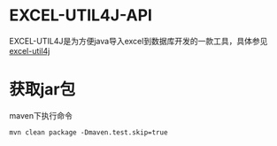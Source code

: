 # **EXCEL-UTIL4J-API**

EXCEL-UTIL4J是为方便java导入excel到数据库开发的一款工具，具体参见[excel-util4j](https://github.com/Strangeen/excel-util4j)

# 获取jar包

maven下执行命令
```
mvn clean package -Dmaven.test.skip=true
```
